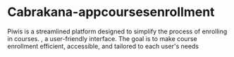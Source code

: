 # Cabrakana-appcoursesenrollment
Piwis is a streamlined platform designed to simplify the process of enrolling in courses. , a user-friendly interface. The goal is to make course enrollment efficient, accessible, and tailored to each user's needs
